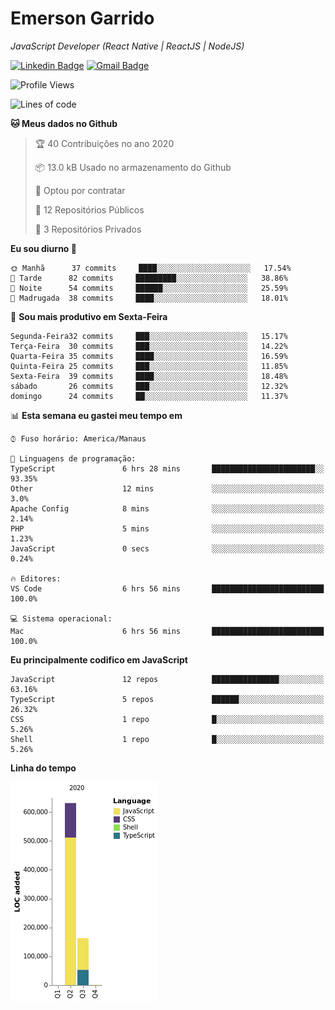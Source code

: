# Emerson **Garrido**

*JavaScript Developer (React Native | ReactJS | NodeJS)*

[![Linkedin Badge](https://img.shields.io/badge/-Emerson%20Garrido-201B2D?style=flat-square&logo=Linkedin&logoColor=white&link=https://www.linkedin.com/in/emersongarrido/)](https://www.linkedin.com/in/emersongarrido/) 
[![Gmail Badge](https://img.shields.io/badge/-suportegarrido@gmail.com-201B2D?style=flat-square&logo=Gmail&logoColor=white&link=mailto:suportegarrido@gmail.com)](mailto:suportegarrido@gmail.com)


<!--START_SECTION:waka-->
![Profile Views](http://img.shields.io/badge/Visualizac%C3%B5es%20do%20perfil-5-blue)

![Lines of code](https://img.shields.io/badge/Desde%20o%20Hello%20World%20eu%20escrevi-1.5%20million%20linhas%20de%20c%C3%B3digo-blue)

**🐱 Meus dados no Github** 

> 🏆 40 Contribuições no ano 2020
 > 
> 📦 13.0 kB Usado no armazenamento do Github 
 > 
> 💼 Optou por contratar
 > 
> 📜 12 Repositórios Públicos
 > 
> 🔑 3 Repositórios Privados 

**Eu sou diurno 🐤** 

```text
🌞 Manhã      37 commits     ████░░░░░░░░░░░░░░░░░░░░░   17.54% 
🌆 Tarde      82 commits     █████████░░░░░░░░░░░░░░░░   38.86% 
🌃 Noite      54 commits     ██████░░░░░░░░░░░░░░░░░░░   25.59% 
🌙 Madrugada  38 commits     ████░░░░░░░░░░░░░░░░░░░░░   18.01%

```
📅 **Sou mais produtivo em Sexta-Feira** 

```text
Segunda-Feira32 commits     ███░░░░░░░░░░░░░░░░░░░░░░   15.17% 
Terça-Feira  30 commits     ███░░░░░░░░░░░░░░░░░░░░░░   14.22% 
Quarta-Feira 35 commits     ████░░░░░░░░░░░░░░░░░░░░░   16.59% 
Quinta-Feira 25 commits     ███░░░░░░░░░░░░░░░░░░░░░░   11.85% 
Sexta-Feira  39 commits     ████░░░░░░░░░░░░░░░░░░░░░   18.48% 
sábado       26 commits     ███░░░░░░░░░░░░░░░░░░░░░░   12.32% 
domingo      24 commits     ██░░░░░░░░░░░░░░░░░░░░░░░   11.37%

```


📊 **Esta semana eu gastei meu tempo em** 

```text
⌚︎ Fuso horário: America/Manaus

💬 Linguagens de programação: 
TypeScript               6 hrs 28 mins       ███████████████████████░░   93.35% 
Other                    12 mins             ░░░░░░░░░░░░░░░░░░░░░░░░░   3.0% 
Apache Config            8 mins              ░░░░░░░░░░░░░░░░░░░░░░░░░   2.14% 
PHP                      5 mins              ░░░░░░░░░░░░░░░░░░░░░░░░░   1.23% 
JavaScript               0 secs              ░░░░░░░░░░░░░░░░░░░░░░░░░   0.24%

🔥 Editores: 
VS Code                  6 hrs 56 mins       █████████████████████████   100.0%

💻 Sistema operacional: 
Mac                      6 hrs 56 mins       █████████████████████████   100.0%

```

**Eu principalmente codifico em JavaScript** 

```text
JavaScript               12 repos            ███████████████░░░░░░░░░░   63.16% 
TypeScript               5 repos             ██████░░░░░░░░░░░░░░░░░░░   26.32% 
CSS                      1 repo              █░░░░░░░░░░░░░░░░░░░░░░░░   5.26% 
Shell                    1 repo              █░░░░░░░░░░░░░░░░░░░░░░░░   5.26%

```


**Linha do tempo**

![Chart not found](https://github.com/EmersonGarrido/EmersonGarrido/blob/master/charts/bar_graph.png) 


<!--END_SECTION:waka-->